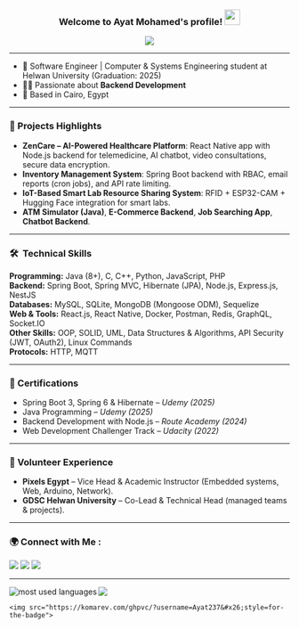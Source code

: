 <h3 align="center">
  Welcome to Ayat Mohamed's profile!
  <img src="https://media.giphy.com/media/hvRJCLFzcasrR4ia7z/giphy.gif" width="28">
</h3>

<!-- Typing SVG -->
<p align="center">
  <a href="https://github.com/DenverCoder1/readme-typing-svg">
    <img src="https://readme-typing-svg.herokuapp.com/?lines=Software%20Engineer;Embedded%20Systems%20%26%20Backend%20Developer;Always%20learning%20%26%20building;Will%20not%20leave%20until%20achieve&font=Fira%20Code&center=true&width=500&height=45&color=FFFF00&vCenter=true&size=22">
  </a>
</p> 

---

- 🏢 Software Engineer | Computer & Systems Engineering student at Helwan University (Graduation: 2025)  
- 👩‍💻 Passionate about **Backend Development**  
- 📍 Based in Cairo, Egypt  

---

### 🚀 Projects Highlights
- **ZenCare – AI-Powered Healthcare Platform**: React Native app with Node.js backend for telemedicine, AI chatbot, video consultations, secure data encryption.  
- **Inventory Management System**: Spring Boot backend with RBAC, email reports (cron jobs), and API rate limiting.  
- **IoT-Based Smart Lab Resource Sharing System**: RFID + ESP32-CAM + Hugging Face integration for smart labs.  
- **ATM Simulator (Java)**, **E-Commerce Backend**, **Job Searching App**, **Chatbot Backend**.  

---

### 🛠 &nbsp;Technical Skills
**Programming:** Java (8+), C, C++, Python, JavaScript, PHP  
**Backend:** Spring Boot, Spring MVC, Hibernate (JPA), Node.js, Express.js, NestJS  
**Databases:** MySQL, SQLite, MongoDB (Mongoose ODM), Sequelize  
**Web & Tools:** React.js, React Native, Docker, Postman, Redis, GraphQL, Socket.IO  
**Other Skills:** OOP, SOLID, UML, Data Structures & Algorithms, API Security (JWT, OAuth2), Linux Commands  
**Protocols:** HTTP, MQTT  

---

### 🏅 Certifications
- Spring Boot 3, Spring 6 & Hibernate – *Udemy (2025)*  
- Java Programming – *Udemy (2025)*  
- Backend Development with Node.js – *Route Academy (2024)*  
- Web Development Challenger Track – *Udacity (2022)*  

---

### 🤝 Volunteer Experience
- **Pixels Egypt** – Vice Head & Academic Instructor (Embedded systems, Web, Arduino, Network).  
- **GDSC Helwan University** – Co-Lead & Technical Head (managed teams & projects).  

---

### 🌍 Connect with Me :
<a href="https://www.linkedin.com/in/ayat-mohamed-35214221b/" target="_blank"><img src="https://img.shields.io/badge/-Ayat%20Mohamed-0077B5?style=for-the-badge&logo=Linkedin&logoColor=white"/></a>
<a href="https://github.com/Ayat237" target="_blank"><img src="https://img.shields.io/badge/-Ayat237-000000?style=for-the-badge&logo=GitHub&logoColor=white"/></a>
<a href="mailto:Ayatmohamed2372002@gmail.com"><img src="https://img.shields.io/badge/-Email-D14836?style=for-the-badge&logo=Gmail&logoColor=white"/></a>

---

<img align="left" src="https://github-readme-stats.vercel.app/api/top-langs?username=Ayat237&show_icons=true&locale=en&layout=compact&theme=radical" alt="most used languages" />

<a href="https://komarev.com/ghpvc/?username=Ayat237&style=for-the-badge">
    <img src="https://komarev.com/ghpvc/?username=Ayat237&style=for-the-badge">
</a>


    <img src="https://komarev.com/ghpvc/?username=Ayat237&#x26;style=for-the-badge">

